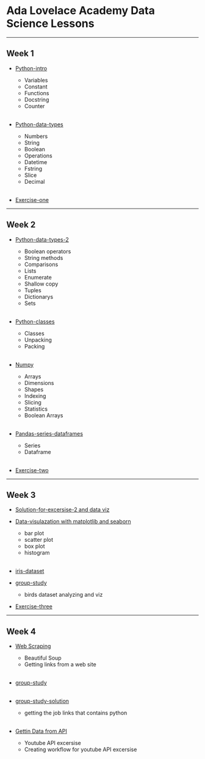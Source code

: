 # Ada Lovelace Academy Data Science Lessons
--------

## Week 1



- [Python-intro](/week_1/data_science_week_1_1.ipynb)
    - Variables
    - Constant
    - Functions
    - Docstring
    - Counter
     <br/><br/>
    

- [Python-data-types](/week_1/data_science_week_1_2.ipynb)
    - Numbers
    - String
    - Boolean
    - Operations
    - Datetime
    - Fstring
    - Slice
    - Decimal
     <br/><br/>


- [Exercise-one](/exercise/week-1-exercise.ipynb)

-----------

## Week 2

- [Python-data-types-2](/week_2/data_science_week_2_1.ipynb)
    - Boolean operators
    - String methods
    - Comparisons
    - Lists
    - Enumerate
    - Shallow copy
    - Tuples
    - Dictionarys
    - Sets
     <br/><br/>


- [Python-classes](/week_2/data_science_week_2_2.ipynb)
    - Classes
    - Unpacking
    - Packing
     <br/><br/>

- [Numpy](/week_2//data_science_week_2_3.ipynb)
    - Arrays
    - Dimensions
    - Shapes
    - Indexing
    - Slicing
    - Statistics
    - Boolean Arrays
    <br/><br/>
- [Pandas-series-dataframes](/week_2/data_science_week_2_4.ipynb)
    - Series
    - Dataframe
    <br/><br/>
- [Exercise-two](/exercise/week-2-exercise.ipynb)

-----------

## Week 3

- [Solution-for-excersise-2 and data viz](/week3/data_science_week_3_1.ipynb)
    
- [Data-visulazation with matplotlib and seaborn](/week_3/data_science_week_3_2.ipynb)
    - bar plot
    - scatter plot
    - box plot
    - histogram
     <br/><br/>
- [iris-dataset](/week_3/data_science_week_3_3.ipynb)

- [group-study](/week_3/data_science_week_3_group_study.ipynb)
    - birds dataset analyzing and viz

- [Exercise-three](/exercise/week-3-exercise.ipynb)

-----------

## Week 4

- [Web Scraping](/week_4/data_science_week_4_1.ipynb)
    - Beautiful Soup
    - Getting links from a web site
     <br/><br/>

- [group-study](/week_4/data_science_week_4_group_study.ipynb)
    <br/><br/>

- [group-study-solution](/week_4/data_science_week_4_2.ipyn)
    - getting the job links that contains python
<br/><br/>

- [Gettin Data from API](/week_4/data_science_week_4_3.ipynb)
    - Youtube API excersise
    - Creating workflow for youtube API excersise
<br/><br/>



